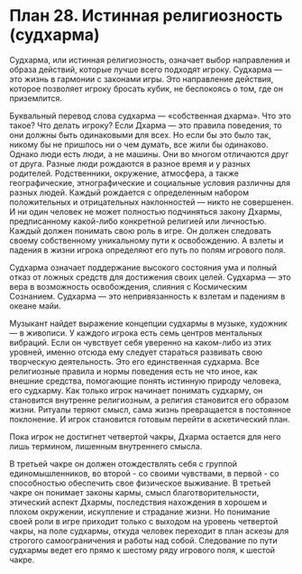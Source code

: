 # План 28. Истинная религиозность (судхарма)

Судхарма, или истинная религиозность, означает выбор направления и образа действий, которые лучше всего подходят игроку. Судхарма — это жизнь в гармонии с законами игры. Это направление действия, которое позволяет игроку бросать кубик, не беспокоясь о том, где он приземлится.

Буквальный перевод слова судхарма — «собственная дхарма». Что это такое? Что делать игроку? Если Дхарма — это правила поведения, то они должны быть одинаковыми для всех. Но если бы это было так, никому бы не пришлось ни о чем думать, все жили бы одинаково. Однако люди есть люди, а не машины. Они во многом отличаются друг от друга. Разные люди рождаются в разное время и у разных родителей. Родственники, окружение, атмосфера, а также географические, этнографические и социальные условия различны для разных людей. Каждый рождается с определенным набором положительных и отрицательных наклонностей — никто не совершенен. И ни один человек не может полностью подчиняться закону Дхармы, предписанному какой-либо конкретной религией или личностью. Каждый должен понимать свою роль в игре. Он должен следовать своему собственному уникальному пути к освобождению. А взлеты и падения в жизни игрока определяют его путь по полям игрового поля.

Судхарма означает поддержание высокого состояния ума и полный отказ от ложных средств для достижения своих целей. Судхарма — это вера в возможность освобождения, слияния с Космическим Сознанием. Судхарма — это непривязанность к взлетам и падениям в океане майи.

Музыкант найдет выражение концепции судхармы в музыке, художник — в живописи. У каждого игрока есть семь центров ментальных вибраций. Если он чувствует себя уверенно на каком-либо из этих уровней, именно отсюда ему следует стараться развивать свою творческую деятельность. Это его единственная судхарма. Все религиозные правила и нормы поведения есть не что иное, как внешние средства, помогающие понять истинную природу человека, его судхарму. Как только игрок начинает понимать судхарму, он становится внутренне религиозным, а религия становится его образом жизни. Ритуалы теряют смысл, сама жизнь превращается в постоянное поклонение. И игрок становится готовым перейти в аскетический план.

Пока игрок не достигнет четвертой чакры, Дхарма остается для него лишь термином, лишенным внутреннего смысла.

В третьей чакре он должен отождествлять себя с группой единомышленников, во второй - со своими чувствами, в первой - со способностью обеспечить свое физическое выживание. В третьей чакре он понимает законы кармы, смысл благотворительности, этический аспект Дхармы, последствия нахождения в хорошем и плохом окружении, искупление и страдание жизни. Но понимание своей роли в игре приходит только с выходом на уровень четвертой чакры, на поле судхармы, откуда человек переходит в план аскезы для строгого самоограничения и работы над собой. Следование по пути судхармы ведет его прямо к шестому ряду игрового поля, к шестой чакре.
